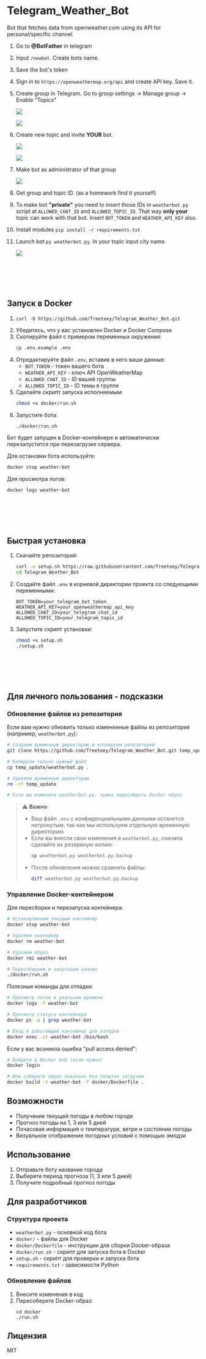 # Telegram_Weather_Bot
Bot that fetches data from openweather.com using its API for personal/specific channel.

1. Go to **@BotFather** in telegram
2. Input `/newbot`. Create bots name.
3. Save the bot's token
4. Sign in to `https://openweathermap.org/api` and create API key. Save it.
5. Create group in Telegram. Go to group settings -> Manage group -> Enable "Topics"
   
   ![](images/image_0.png)

   ![](images/image_1.png)

6. Create new topic and invite **YOUR** bot.

    ![](images/image_2.png)

    ![](images/image_3.png)

7. Make bot as administrator of that group

    ![](images/image_4.png)

8. Get group and topic ID. (as a homework find it yourself)
9. To make bot **"private"** you need to insert those IDs in `weatherbot.py` script at `ALLOWED_CHAT_ID` and `ALLOWED_TOPIC_ID`. That way **only your** topic can work with that bot. Insert `BOT_TOKEN` and `WEATHER_API_KEY`  also.
10. Install modules `pip install -r requirements.txt`
11. Launch bot `py weatherbot.py`. In your topic input city name.

    ![](images/image_5.png)

<br><br><br><br>

## Запуск в Docker

1. ``` 
   curl -O https://github.com/Treeteey/Telegram_Weather_Bot.git 
   ```
2. Убедитесь, что у вас установлен Docker и Docker Compose
3. Скопируйте файл с примером переменных окружения:
   ```bash
   cp .env.example .env
   ```
4. Отредактируйте файл `.env`, вставив в него ваши данные:
   - `BOT_TOKEN` - токен вашего бота
   - `WEATHER_API_KEY` - ключ API OpenWeatherMap
   - `ALLOWED_CHAT_ID` - ID вашей группы
   - `ALLOWED_TOPIC_ID` - ID темы в группе
5. Сделайте скрипт запуска исполняемым:
   ```bash
   chmod +x docker/run.sh
   ```
6. Запустите бота:
   ```bash
   ./docker/run.sh
   ```

Бот будет запущен в Docker-контейнере и автоматически перезапустится при перезагрузке сервера.

Для остановки бота используйте:
```bash
docker stop weather-bot
```

Для просмотра логов:
```bash
docker logs weather-bot
```

<br><br><br><br>

## Быстрая установка

1. Скачайте репозиторий:
   ```bash
   curl -o setup.sh https://raw.githubusercontent.com/Treeteey/Telegram_Weather_Bot/refs/heads/main/setup.sh
   cd Telegram_Weather_Bot
   ```

2. Создайте файл `.env` в корневой директории проекта со следующими переменными:
   ```
   BOT_TOKEN=your_telegram_bot_token
   WEATHER_API_KEY=your_openweathermap_api_key
   ALLOWED_CHAT_ID=your_telegram_chat_id
   ALLOWED_TOPIC_ID=your_telegram_topic_id
   ```

3. Запустите скрипт установки:
   ```bash
   chmod +x setup.sh
   ./setup.sh
   ```

<br><br><br><br>

## Для личного пользования - подсказки

### Обновление файлов из репозитория

Если вам нужно обновить только измененные файлы из репозитория (например, `weatherbot.py`):

```bash
# Создаем временную директорию и клонируем репозиторий
git clone https://github.com/Treeteey/Telegram_Weather_Bot.git temp_update

# Копируем только нужный файл
cp temp_update/weatherbot.py .

# Удаляем временную директорию
rm -rf temp_update

# Если вы изменили weatherbot.py, нужно пересобрать Docker образ
```

> ⚠️ **Важно**: 
> - Ваш файл `.env` с конфиденциальными данными останется нетронутым, так как мы используем отдельную временную директорию
> - Если вы внесли свои изменения в `weatherbot.py`, сначала сделайте их резервную копию:
>   ```bash
>   cp weatherbot.py weatherbot.py.backup
>   ```
> - После обновления можно сравнить файлы:
>   ```bash
>   diff weatherbot.py weatherbot.py.backup
>   ```

### Управление Docker-контейнером

Для пересборки и перезапуска контейнера:

```bash
# Останавливаем текущий контейнер
docker stop weather-bot

# Удаляем контейнер
docker rm weather-bot

# Удаляем образ
docker rmi weather-bot

# Пересобираем и запускаем заново
./docker/run.sh
```

Полезные команды для отладки:
```bash
# Просмотр логов в реальном времени
docker logs -f weather-bot

# Просмотр статуса контейнера
docker ps -a | grep weather-bot

# Вход в работающий контейнер для отладки
docker exec -it weather-bot /bin/bash
```

Если у вас возникла ошибка "pull access denied":
```bash
# Войдите в Docker Hub (если нужно)
docker login

# Или соберите образ локально без попытки загрузки
docker build -t weather-bot -f docker/Dockerfile .
```

## Возможности

- Получение текущей погоды в любом городе
- Прогноз погоды на 1, 3 или 5 дней
- Почасовая информация о температуре, ветре и состоянии погоды
- Визуальное отображение погодных условий с помощью эмодзи

## Использование

1. Отправьте боту название города
2. Выберите период прогноза (1, 3 или 5 дней)
3. Получите подробный прогноз погоды

## Для разработчиков

### Структура проекта

- `weatherbot.py` - основной код бота
- `docker/` - файлы для Docker
- `docker/Dockerfile` - инструкции для сборки Docker-образа
- `docker/run.sh` - скрипт для запуска бота в Docker
- `setup.sh` - скрипт для проверки и запуска бота
- `requirements.txt` - зависимости Python

### Обновление файлов

1. Внесите изменения в код
2. Пересоберите Docker-образ:
   ```
   cd docker
   ./run.sh
   ```

## Лицензия

MIT
